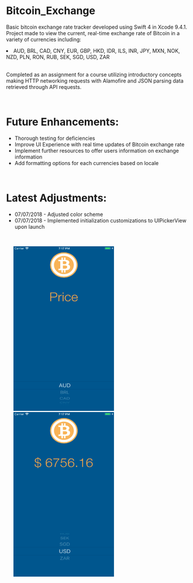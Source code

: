 # Bitcoin_Exchange
Basic bitcoin exchange rate tracker developed using Swift 4 in Xcode 9.4.1. 
Project made to view the current, real-time exchange rate of Bitcoin in a variety of currencies including:
<li> AUD, BRL, CAD, CNY, EUR, GBP, HKD, IDR, ILS, INR, JPY, MXN, NOK, NZD, PLN, RON, RUB, SEK, SGD, USD, ZAR </li>

</br>

Completed as an assignment for a course utilizing introductory concepts making HTTP networking requests with Alamofire and JSON parsing data retrieved through API requests.

<br>


<h1>Future Enhancements:</h1>
<ul>
  <li> Thorough testing for deficiencies </li>
  <li> Improve UI Experience with real time updates of Bitcoin exchange rate </li>
  <li> Implement further resources to offer users information on exchange information </li>
  <li> Add formatting options for each currencies based on locale </li>
</ul>

</br>

<h1>Latest Adjustments:</h1>
<ul>
  <li> 07/07/2018 - Adjusted color scheme </li>
  <li> 07/07/2018 - Implemented initialization customizations to UIPickerView upon launch </li>
</ul>


</br>

<p>
  <img src = "Images/BitcoinExchange_Launch.png" width = "275" height = "450" hspace = "20" alt = "Bitcoin Exchange Launch Image" />
  <img src = "Images/UIPickerView_USD.png" width = "275" height = "450" hspace = "20" alt = "UIPickerView USD Sample Image" />
</p>
